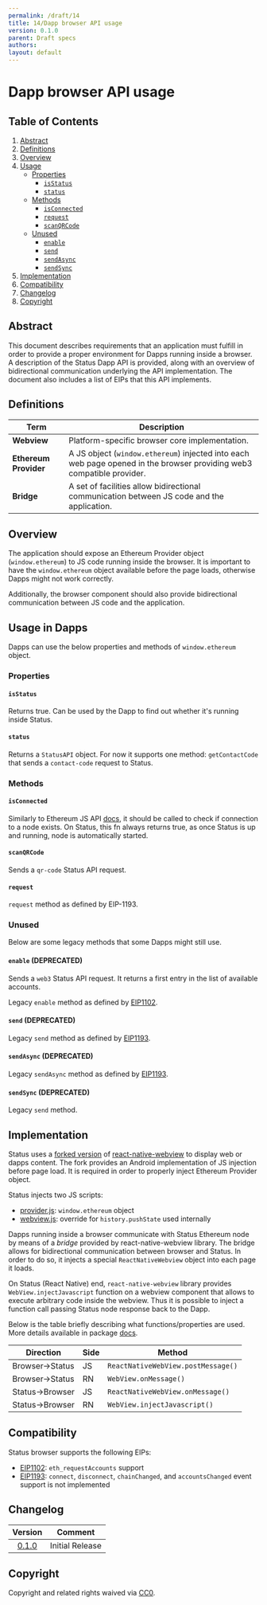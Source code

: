 ```yaml
---
permalink: /draft/14
title: 14/Dapp browser API usage
version: 0.1.0
parent: Draft specs
authors: 
layout: default
---
```


# Dapp browser API usage
    
##  Table of Contents

1. [Abstract](#abstract)
2. [Definitions](#definitions)
4. [Overview](#overview)
4. [Usage](#usage)
    * [Properties](#properties)
        * [`isStatus`](#isStatus)
        * [`status`](#status)
    * [Methods](#methods)
        * [`isConnected`](#isConnected)
        * [`request`](#request)
        * [`scanQRCode`](#scanQRCode)
    * [Unused](#unused)
        * [`enable`](#enable)
        * [`send`](#send)
        * [`sendAsync`](#sendAsync)
        * [`sendSync`](#sendSync)
5. [Implementation](#implementation)
6. [Compatibility](#compatibility)
7. [Changelog](#changelog)
8. [Copyright](#copyright)

## Abstract
This document describes requirements that an application must fulfill in order to provide a proper environment for Dapps running inside a browser. A description of the Status Dapp API is provided, along with an overview of bidirectional communication underlying the API implementation. The document also includes a list of EIPs that this API implements.


## Definitions

| Term       | Description                                                                         |
|------------|-------------------------------------------------------------------------------------|
| **Webview**   | Platform-specific browser core implementation.                                    |
| **Ethereum Provider** | A JS object (`window.ethereum`) injected into each web page opened in the browser providing web3 compatible provider. |
| **Bridge** | A set of facilities allow bidirectional communication between JS code and the application. |


## Overview
The application should expose an Ethereum Provider object (`window.ethereum`) to JS code running inside the browser. It is important to have the `window.ethereum` object available before the page loads, otherwise Dapps might not work correctly.

Additionally, the browser component should also provide bidirectional communication between JS code and the application. 

## Usage in Dapps

Dapps can use the below properties and methods of `window.ethereum` object.

### Properties

#### `isStatus`
Returns true. Can be used by the Dapp to find out whether it's running inside Status.

#### `status`
Returns a `StatusAPI` object. For now it supports one method: `getContactCode` that sends a `contact-code` request to Status.



### Methods

#### `isConnected`
Similarly to Ethereum JS API [docs](https://github.com/ethereum/wiki/wiki/JavaScript-API#web3isconnected), it should be called to check if connection to a node exists. On Status, this fn always returns true, as once Status is up and running, node is automatically started.

#### `scanQRCode`
Sends a `qr-code` Status API request.


#### `request`
`request` method as defined by EIP-1193.


### Unused
Below are some legacy methods that some Dapps might still use.

#### `enable` (DEPRECATED)
Sends a `web3` Status API request. It returns a first entry in the list of available accounts.

Legacy `enable` method as defined by [EIP1102](https://github.com/ethereum/EIPs/blob/master/EIPS/eip-1102.md).

#### `send` (DEPRECATED)
Legacy `send` method as defined by [EIP1193](https://github.com/ethereum/EIPs/blob/master/EIPS/eip-1193.md).

#### `sendAsync` (DEPRECATED)
Legacy `sendAsync` method as defined by [EIP1193](https://github.com/ethereum/EIPs/blob/master/EIPS/eip-1193.md).

#### `sendSync` (DEPRECATED)
Legacy `send` method.


## Implementation
Status uses a [forked version](https://github.com/status-im/react-native-webview) of [react-native-webview](https://github.com/react-native-community/react-native-webview)  to display web or dapps content. The fork provides an Android implementation of JS injection before page load. It is required in order to properly inject Ethereum Provider object.

Status injects two JS scripts: 
  - [provider.js](https://github.com/status-im/status-mobile/blob/develop/resources/js/provider.js): `window.ethereum` object
  - [webview.js](https://github.com/status-im/status-mobile/blob/develop/resources/js/webview.js): override for `history.pushState` used internally

Dapps running inside a browser communicate with Status Ethereum node by means of a *bridge* provided by react-native-webview library. The bridge allows for bidirectional communication between browser and Status. In order to do so, it injects a special `ReactNativeWebview` object into each page it loads. 

On Status (React Native) end, `react-native-webview` library provides `WebView.injectJavascript` function on a webview component that allows to execute arbitrary code inside the webview. Thus it is possible to inject a function call passing Status node response back to the Dapp.

Below is the table briefly describing what functions/properties are used. More details available in package [docs](https://github.com/react-native-community/react-native-webview/blob/master/docs/Guide.md#communicating-between-js-and-native).

| Direction | Side | Method |
|-----------|------|-----------
| Browser->Status | JS | `ReactNativeWebView.postMessage()`
| Browser->Status | RN | `WebView.onMessage()`
| Status->Browser | JS | `ReactNativeWebView.onMessage()`
| Status->Browser | RN | `WebView.injectJavascript()`

## Compatibility
Status browser supports the following EIPs:
  - [EIP1102](https://github.com/ethereum/EIPs/blob/master/EIPS/eip-1102.md): `eth_requestAccounts` support
  - [EIP1193](https://github.com/ethereum/EIPs/blob/master/EIPS/eip-1193.md): `connect`, `disconnect`, `chainChanged`, and `accountsChanged` event support is not implemented

## Changelog

| Version | Comment |
| :-----: | ------- |
| [0.1.0](https://github.com/specs/...)   | Initial Release |

## Copyright

Copyright and related rights waived via [CC0](https://creativecommons.org/publicdomain/zero/1.0/).
